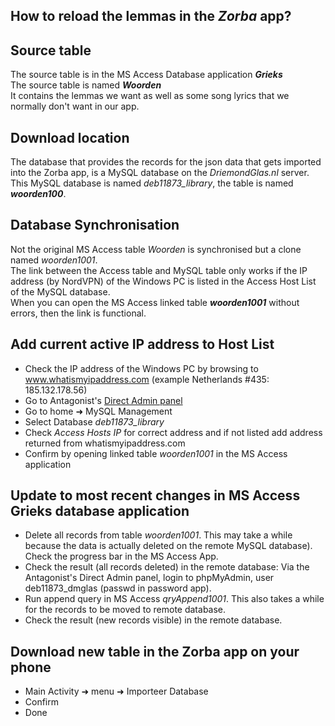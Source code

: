 ﻿## How to reload the lemmas in the ***Zorba*** app?## Source tableThe source table is in the MS Access Database application ***Grieks***  The source table is named ***Woorden***  It contains the lemmas we want as well as some song lyrics that we normally don't want in our app.  ## Download locationThe database that provides the records for the json data that gets imported into the Zorba app, is a MySQL database on the *DriemondGlas.nl* server.This MySQL database is named *deb11873_library*, the table is named ***woorden100***. ## Database SynchronisationNot the original MS Access table *Woorden* is synchronised but a clone named *woorden1001*.  The link between the Access table and MySQL table only works if the IP address (by NordVPN) of the Windows PC is listed in the Access Host List of the MySQL database.  When you can open the MS Access linked table ***woorden1001*** without errors, then the link is functional.  ## Add current active IP address to Host List* Check the IP address of the Windows PC by browsing to www.whatismyipaddress.com (example Netherlands #435: 185.132.178.56)* Go to Antagonist's  [Direct Admin panel](https://s187.webhostingserver.nl:2222/) * Go to home ➜ MySQL Management* Select Database *deb11873_library** Check *Access Hosts IP* for correct address and if not listed add address returned from whatismyipaddress.com* Confirm by opening linked table *woorden1001* in the MS Access application## Update to most recent changes in MS Access Grieks database application* Delete all records from table *woorden1001*. This may take a while because the data is actually deleted on the remote MySQL database). Check the progress bar in the MS Access App.  * Check the result (all records deleted) in the remote database: Via the Antagonist's Direct Admin panel, login to phpMyAdmin, user deb11873_dmglas (passwd in password app).  * Run append query in MS Access *qryAppend1001*. This also takes a while for the records to be moved to remote database.   * Check the result (new records visible) in the remote database. ## Download new table in the Zorba app on your phone* Main Activity ➜ menu ➜ Importeer Database  * Confirm  * Done  